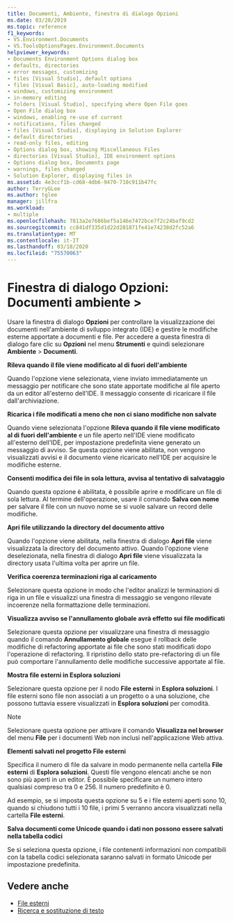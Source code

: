 ```yaml
---
title: Documenti, Ambiente, finestra di dialogo Opzioni
ms.date: 03/28/2019
ms.topic: reference
f1_keywords:
- VS.Environment.Documents
- VS.ToolsOptionsPages.Environment.Documents
helpviewer_keywords:
- Documents Environment Options dialog box
- defaults, directories
- error messages, customizing
- files [Visual Studio], default options
- files [Visual Basic], auto-loading modified
- windows, customizing environment
- in-memory editing
- folders [Visual Studio], specifying where Open File goes
- Open File dialog box
- windows, enabling re-use of current
- notifications, files changed
- files [Visual Studio], displaying in Solution Explorer
- default directories
- read-only files, editing
- Options dialog box, showing Miscellaneous Files
- directories [Visual Studio], IDE environment options
- Options dialog box, Documents page
- warnings, files changed
- Solution Explorer, displaying files in
ms.assetid: 4e3ccf1b-cd68-4db6-9470-710c911b47fc
author: TerryGLee
ms.author: tglee
manager: jillfra
ms.workload:
- multiple
ms.openlocfilehash: 7813a2e7686bef5a146e7472bce7f2c24baf9cd2
ms.sourcegitcommit: cc841df335d1d22d281871fe41e74238d2fc52a6
ms.translationtype: MT
ms.contentlocale: it-IT
ms.lasthandoff: 03/18/2020
ms.locfileid: "75570063"
---
```

# <a name="options-dialog-box-environment--documents"></a>Finestra di dialogo Opzioni: Documenti ambiente \>

Usare la finestra di dialogo **Opzioni** per controllare la visualizzazione dei documenti nell'ambiente di sviluppo integrato (IDE) e gestire le modifiche esterne apportate a documenti e file. Per accedere a questa finestra di dialogo fare clic su **Opzioni** nel menu **Strumenti** e quindi selezionare **Ambiente** > **Documenti**.

**Rileva quando il file viene modificato al di fuori dell'ambiente**

Quando l'opzione viene selezionata, viene inviato immediatamente un messaggio per notificare che sono state apportate modifiche al file aperto da un editor all'esterno dell'IDE. Il messaggio consente di ricaricare il file dall'archiviazione.

**Ricarica i file modificati a meno che non ci siano modifiche non salvate**

Quando viene selezionata l'opzione **Rileva quando il file viene modificato al di fuori dell'ambiente** e un file aperto nell'IDE viene modificato all'esterno dell'IDE, per impostazione predefinita viene generato un messaggio di avviso. Se questa opzione viene abilitata, non vengono visualizzati avvisi e il documento viene ricaricato nell'IDE per acquisire le modifiche esterne.

**Consenti modifica dei file in sola lettura, avvisa al tentativo di salvataggio**

Quando questa opzione è abilitata, è possibile aprire e modificare un file di sola lettura. Al termine dell'operazione, usare il comando **Salva con nome** per salvare il file con un nuovo nome se si vuole salvare un record delle modifiche.

**Apri file utilizzando la directory del documento attivo**

Quando l'opzione viene abilitata, nella finestra di dialogo **Apri file** viene visualizzata la directory del documento attivo. Quando l'opzione viene deselezionata, nella finestra di dialogo **Apri file** viene visualizzata la directory usata l'ultima volta per aprire un file.

**Verifica coerenza terminazioni riga al caricamento**

Selezionare questa opzione in modo che l'editor analizzi le terminazioni di riga in un file e visualizzi una finestra di messaggio se vengono rilevate incoerenze nella formattazione delle terminazioni.

**Visualizza avviso se l'annullamento globale avrà effetto sui file modificati**

Selezionare questa opzione per visualizzare una finestra di messaggio quando il comando **Annullamento globale** esegue il rollback delle modifiche di refactoring apportate ai file che sono stati modificati dopo l'operazione di refactoring. Il ripristino dello stato pre-refactoring di un file può comportare l'annullamento delle modifiche successive apportate al file.

**Mostra file esterni in Esplora soluzioni**

Selezionare questa opzione per il nodo **File esterni** in **Esplora soluzioni**. I file esterni sono file non associati a un progetto o a una soluzione, che possono tuttavia essere visualizzati in **Esplora soluzioni** per comodità.

> [!NOTE]
> Selezionare questa opzione per attivare il comando **Visualizza nel browser** del menu **File** per i documenti Web non inclusi nell'applicazione Web attiva.

**Elementi salvati nel progetto File esterni**

Specifica il numero di file da salvare in modo permanente nella cartella **File esterni** di **Esplora soluzioni**. Questi file vengono elencati anche se non sono più aperti in un editor. È possibile specificare un numero intero qualsiasi compreso tra 0 e 256. Il numero predefinito è 0.

Ad esempio, se si imposta questa opzione su 5 e i file esterni aperti sono 10, quando si chiudono tutti i 10 file, i primi 5 verranno ancora visualizzati nella cartella **File esterni**.

**Salva documenti come Unicode quando i dati non possono essere salvati nella tabella codici**

Se si seleziona questa opzione, i file contenenti informazioni non compatibili con la tabella codici selezionata saranno salvati in formato Unicode per impostazione predefinita.

## <a name="see-also"></a>Vedere anche

- [File esterni](../../ide/reference/miscellaneous-files.md)
- [Ricerca e sostituzione di testo](../../ide/finding-and-replacing-text.md)
